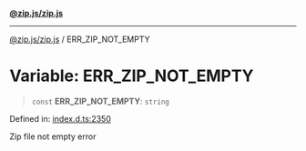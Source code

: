 [**@zip.js/zip.js**](../README.md)

***

[@zip.js/zip.js](../globals.md) / ERR\_ZIP\_NOT\_EMPTY

# Variable: ERR\_ZIP\_NOT\_EMPTY

> `const` **ERR\_ZIP\_NOT\_EMPTY**: `string`

Defined in: [index.d.ts:2350](https://github.com/gildas-lormeau/zip.js/blob/ac43341b8867abfc96920b30361a638957ffd437/index.d.ts#L2350)

Zip file not empty error
